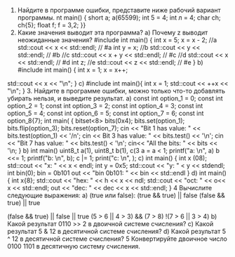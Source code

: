 1. Найдите в программе ошибки, представите ниже рабочий вариант программы.
nt main() {
short a;
a(65599);
int 5 = 4;
int л = 4;
char ch;
ch{5};
float f;
f = 3,2;
}}
2. Какие значения выводит эта программа?
а) Почему z выводит неожиданные значения?
#include <iostream>
int main() {
int x = 5;
x = x - 2;
//a
std::cout << x << std::endl; // #a
int y = x;
//b
std::cout << y << std::endl; // #b
//c
std::cout << x + y << std::endl; // #c
//d
std::cout << x << std::endl; // #d
int z;
//e
std::cout << z << std::endl; // #e
}
b)
#include <iostream>
int main() {
int x = 1;
x = x++;

std::cout << x << "\n";
}
c)
#include <iostream>
int main(){
int x = 1;
std::cout << ++x << "\n";
}
3. Найдите в программе ошибки, можно только что-то добавлять убирать нельзя, и выведите
результат.
a)
const int option_1 = 0;
const int option_2 = 1;
const int option_3 = 2;
const int option_4 = 3;
const int option_5 = 4;
const int option_6 = 5;
const int option_7 = 6;
const int option_8{7};
int main( {
bitset<8> bits(0x4);
bits.set(option_1);
bits.flip(option_3);
bits.reset(option_7);
cin << "Bit 1 has value: " << bits.test(option_1) << '/n';
cin << Bit 3 has value: " << bits.test() << '\n';
cin << "Bit 7 has value: " << bits.test() < '\n';
cin<< "All the bits: " << bits << '\n;
}
b)
int main()
uint8_t a(1), uint8_t b(1), c(3
a = a < 1;
printf("a: \n", a)
b <<= 1;
printf("b: \n", b);
c |= 1;
print("c: \n", );
c)
int main() {
int x (08);
std::cout << "x: " << x < endl;
int y = 0x5;
std::cout << "y: " < y << stdendl;
int bin(0);
bin = 0b101
out << "bin 0b101: " << bin << std::endl
}
d)
int main() {
int x{8};
std::cout << "hex: " << h << x << ndl;
std::cout << "oct: " << o<< x << std::endl;
out << "dec: " << dec << x << std::endl;
}
4 Вычислите следующие выражения:
a) (true или false):
(true && true) || false
(false && true) || true

(false && true) || false || true
(5 > 6 || 4 > 3) && (7 > 8)
!(7 > 6 || 3 > 4)
b) Какой результат 0110 >> 2 в двоичной системе счисления?
c) Какой результат 5 & 12 в десятичной системе счисления?
d) Какой результат 5 ^ 12 в десятичной системе счисления?
5 Конвертируйте двоичное число 0100 1101 в десятичную систему счисления.
